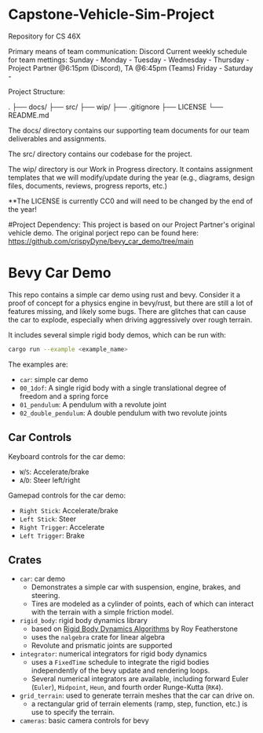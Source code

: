 # Capstone-Vehicle-Sim-Project
Repository for CS 46X

Primary means of team communication: Discord
Current weekly schedule for team mettings:
Sunday     - 
Monday     -
Tuesday    -
Wednesday  -
Thursday   - Project Partner @6:15pm (Discord), TA @6:45pm (Teams) 
Friday     - 
Saturday   - 


Project Structure:

.
├── docs/
├── src/
├── wip/
├── .gitignore
├── LICENSE
└── README.md

The docs/ directory contains our supporting team documents for our team deliverables and assignments.

The src/ directory contains our codebase for the project.

The wip/ directory is our Work in Progress directory. It contains assignment templates that we will modify/update during the year (e.g., diagrams, design files, documents, reviews, progress reports, etc.)

**The LICENSE is currently CC0 and will need to be changed by the end of the year!



#Project Dependency:
This project is based on our Project Partner's original vehicle demo.
The original porject repo can be found here: https://github.com/crispyDyne/bevy_car_demo/tree/main



# Bevy Car Demo
This repo contains a simple car demo using rust and bevy. Consider it a proof of concept for a physics engine in bevy/rust, but there are still a lot of features missing, and likely some bugs. There are glitches that can cause the car to explode, especially when driving aggressively over rough terrain.

It includes several simple rigid body demos, which can be run with:
```bash
cargo run --example <example_name>
```
The examples are:
- `car`: simple car demo
- `00_1dof`: A single rigid body with a single translational degree of freedom and a spring force
- `01_pendulum`: A pendulum with a revolute joint
- `02_double_pendulum`: A double pendulum with two revolute joints

## Car Controls
Keyboard controls for the car demo:
- `W`/`S`: Accelerate/brake
- `A`/`D`: Steer left/right

Gamepad controls for the car demo:
- `Right Stick`: Accelerate/brake
- `Left Stick`: Steer
- `Right Trigger`: Accelerate
- `Left Trigger`: Brake

## Crates
- `car`: car demo
    - Demonstrates a simple car with suspension, engine, brakes, and steering.
    - Tires are modeled as a cylinder of points, each of which can interact with the terrain with a simple friction model.
- `rigid_body`: rigid body dynamics library
    - based on [Rigid Body Dynamics Algorithms](https://link.springer.com/book/10.1007/978-1-4899-7560-7) by Roy Featherstone
    - uses the `nalgebra` crate for linear algebra
    - Revolute and prismatic joints are supported
- `integrator`: numerical integrators for rigid body dynamics
    - uses a `FixedTime` schedule to integrate the rigid bodies independently of the bevy update and rendering loops.
    - Several numerical integrators are available, including forward Euler (`Euler`), `Midpoint`, `Heun`, and fourth order Runge-Kutta (`RK4`). 
- `grid_terrain`: used to generate terrain meshes that the car can drive on. 
    - a rectangular grid of terrain elements (ramp, step, function, etc.) is use to specify the terrain. 
- `cameras`: basic camera controls for bevy
